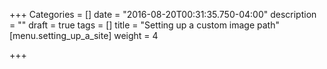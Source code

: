 +++
Categories = []
date = "2016-08-20T00:31:35.750-04:00"
description = ""
draft = true
tags = []
title = "Setting up a custom image path"
[menu.setting_up_a_site]
weight = 4

+++
